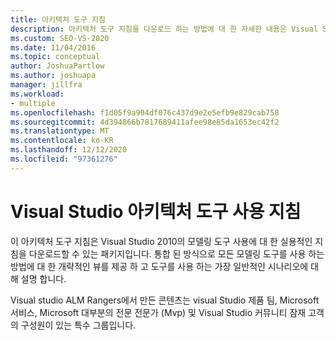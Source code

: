 ```yaml
---
title: 아키텍처 도구 지침
description: 아키텍처 도구 지침을 다운로드 하는 방법에 대 한 자세한 내용은 Visual Studio 2010의 모델링 도구 사용에 대 한 유용한 지침을 제공 합니다.
ms.custom: SEO-VS-2020
ms.date: 11/04/2016
ms.topic: conceptual
author: JoshuaPartlow
ms.author: joshuapa
manager: jillfra
ms.workload:
- multiple
ms.openlocfilehash: f1d05f9a904df076c437d9e2e5efb9e829cab758
ms.sourcegitcommit: 4d394866b7817689411afee98e85da1653ec42f2
ms.translationtype: MT
ms.contentlocale: ko-KR
ms.lasthandoff: 12/12/2020
ms.locfileid: "97361276"
---
```

# <a name="visual-studio-architecture-tooling-guidance"></a>Visual Studio 아키텍처 도구 사용 지침

이 아키텍처 도구 지침은 Visual Studio 2010의 모델링 도구 사용에 대 한 실용적인 지침을 다운로드할 수 있는 패키지입니다. 통합 된 방식으로 모든 모델링 도구를 사용 하는 방법에 대 한 개략적인 뷰를 제공 하 고 도구를 사용 하는 가장 일반적인 시나리오에 대해 설명 합니다.

Visual studio ALM Rangers에서 만든 콘텐츠는 visual Studio 제품 팀, Microsoft 서비스, Microsoft 대부분의 전문 전문가 (Mvp) 및 Visual Studio 커뮤니티 잠재 고객의 구성원이 있는 특수 그룹입니다.

